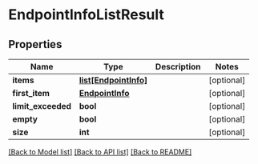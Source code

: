 # EndpointInfoListResult

## Properties
Name | Type | Description | Notes
------------ | ------------- | ------------- | -------------
**items** | [**list[EndpointInfo]**](EndpointInfo.md) |  | [optional] 
**first_item** | [**EndpointInfo**](EndpointInfo.md) |  | [optional] 
**limit_exceeded** | **bool** |  | [optional] 
**empty** | **bool** |  | [optional] 
**size** | **int** |  | [optional] 

[[Back to Model list]](../README.md#documentation-for-models) [[Back to API list]](../README.md#documentation-for-api-endpoints) [[Back to README]](../README.md)


